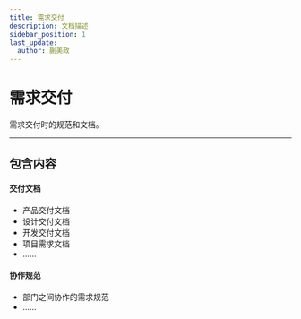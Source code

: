 ```yaml
---
title: 需求交付
description: 文档描述
sidebar_position: 1
last_update:
  author: 蒯美政
---
```


# 需求交付

需求交付时的规范和文档。

------



## 包含内容

#### 交付文档

- 产品交付文档
- 设计交付文档
- 开发交付文档
- 项目需求文档
- ......

#### 协作规范

- 部门之间协作的需求规范
- ......
